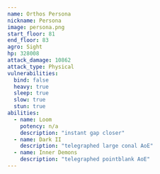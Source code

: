 ```yaml
---
name: Orthos Persona
nickname: Persona
image: persona.png
start_floor: 81
end_floor: 83
agro: Sight
hp: 328008
attack_damage: 10862
attack_type: Physical
vulnerabilities:
  bind: false
  heavy: true
  sleep: true
  slow: true
  stun: true
abilities:
  - name: Loom
    potency: n/a
    description: "instant gap closer"
  - name: Dark II
    description: "telegraphed large conal AoE"
  - name: Inner Demons
    description: "telegraphed pointblank AoE"
---
```

